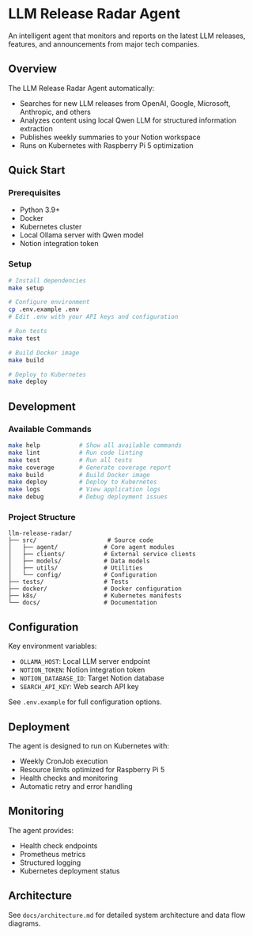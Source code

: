 # LLM Release Radar Agent

An intelligent agent that monitors and reports on the latest LLM releases, features, and announcements from major tech companies.

## Overview

The LLM Release Radar Agent automatically:
- Searches for new LLM releases from OpenAI, Google, Microsoft, Anthropic, and others
- Analyzes content using local Qwen LLM for structured information extraction
- Publishes weekly summaries to your Notion workspace
- Runs on Kubernetes with Raspberry Pi 5 optimization

## Quick Start

### Prerequisites
- Python 3.9+
- Docker
- Kubernetes cluster
- Local Ollama server with Qwen model
- Notion integration token

### Setup
```bash
# Install dependencies
make setup

# Configure environment
cp .env.example .env
# Edit .env with your API keys and configuration

# Run tests
make test

# Build Docker image
make build

# Deploy to Kubernetes
make deploy
```

## Development

### Available Commands
```bash
make help           # Show all available commands
make lint           # Run code linting
make test           # Run all tests
make coverage       # Generate coverage report
make build          # Build Docker image
make deploy         # Deploy to Kubernetes
make logs           # View application logs
make debug          # Debug deployment issues
```

### Project Structure
```
llm-release-radar/
├── src/                    # Source code
│   ├── agent/             # Core agent modules
│   ├── clients/           # External service clients
│   ├── models/            # Data models
│   ├── utils/             # Utilities
│   └── config/            # Configuration
├── tests/                 # Tests
├── docker/                # Docker configuration
├── k8s/                   # Kubernetes manifests
└── docs/                  # Documentation
```

## Configuration

Key environment variables:
- `OLLAMA_HOST`: Local LLM server endpoint
- `NOTION_TOKEN`: Notion integration token
- `NOTION_DATABASE_ID`: Target Notion database
- `SEARCH_API_KEY`: Web search API key

See `.env.example` for full configuration options.

## Deployment

The agent is designed to run on Kubernetes with:
- Weekly CronJob execution
- Resource limits optimized for Raspberry Pi 5
- Health checks and monitoring
- Automatic retry and error handling

## Monitoring

The agent provides:
- Health check endpoints
- Prometheus metrics
- Structured logging
- Kubernetes deployment status

## Architecture

See `docs/architecture.md` for detailed system architecture and data flow diagrams.

